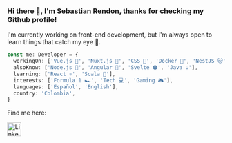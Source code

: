 ### Hi there 👋, I'm Sebastian Rendon, thanks for checking my Github profile!

I'm currently working on front-end development, but I'm always open to learn things that catch my eye 👀.

```ts
const me: Developer = {
  workingOn: ['Vue.js 💚', 'Nuxt.js 📗', 'CSS 🎨', 'Docker 🐋', 'NestJS 🐱', 'MongoDB 🍃'],
  alsoKnow: ['Node.js 🔗', 'Angular 🔺', 'Svelte 🟠', 'Java ☕'],
  learning: ['React ⚛️', 'Scala 🚩'],
  interests: ['Formula 1 🏎️', 'Tech 💻', 'Gaming 🎮'],
  languages: ['Español', 'English'],
  country: 'Colombia',
}
```

Find me here:

<a href="https://www.linkedin.com/in/sebastian-rendon-giraldo-53379b192/"><img src="https://camo.githubusercontent.com/941103b55ebacbfa446f1ade5f01f1419a12a2c6133fb07ef8894a524566498a/68747470733a2f2f636f6e74656e742e6c696e6b6564696e2e636f6d2f636f6e74656e742f64616d2f6d652f627573696e6573732f656e2d75732f616d702f6272616e642d736974652f76322f62672f4c492d4275672e7376672e6f726967696e616c2e737667" width="32" height="32" alt="Linkedin" /></a>
